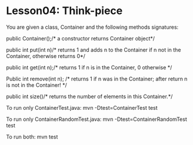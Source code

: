 # Lesson04: Think-piece
You are given a class, Container and the following methods signatures:

public Container();/* a constructor returns Container object*/

public int put(int n)/* returns 1 and adds n to the Container if n not in the Container, otherwise returns 0*/

public int get(int n);/* returns 1 if n is in the Container, 0 otherwise */

Public int remove(int n); /* returns 1 if n was in the Container; after return n is not in the Container! */

public int size()/* returns the number of elements in this Container.*/

To run only ContainerTest.java:  mvn -Dtest=ContainerTest test

To run only ContainerRandomTest.java:  mvn -Dtest=ContainerRandomTest test

To run both: mvn test


